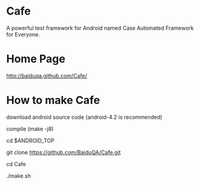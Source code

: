 Cafe
====

A powerful test framework for Android named Case Automated Framework for Everyone.

Home Page
====
http://baiduqa.github.com/Cafe/

How to make Cafe
====
download android source code (android-4.2 is recommended)

compile (make -j8)

cd $ANDROID_TOP 

git clone https://github.com/BaiduQA/Cafe.git

cd Cafe

./make.sh
